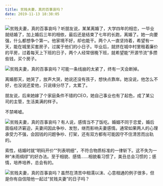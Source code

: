 ```yaml
---
title: 贫贱夫妻，真的百事哀吗？
date: 2019-11-13 18:38:05
---
```


 ![贫贱夫妻，真的百事哀吗？](http://p1.pstatp.com/large/1f8200023cd4cfb7dbd8)听朋友说，某某离婚了，大学四年的相恋，一毕业就结婚了，加上婚后三年的相依，最后还是结束了七年的长跑，离婚了。她一向要强，什么都想争个第一。他家境不好，却也能干。两个人一直坚持着，希望有一天，能在城里买套房子，过属于他们的小日子。毕业后，就挤在城中村里租着廉价的平房，过着每天上下班的日子，两个人经常很晚下班，就希望能“开源节流”多攒些钱，买个房子。

 ![贫贱夫妻，真的百事哀吗？](http://p1.pstatp.com/large/1f7d0002453ebe6c530c)可能一条线崩的太紧了，终有一天会断掉。

 离婚那天，她哭了，放声大哭，她说还没有孩子，想快点靠岸。她没说，他怎么不好，也没说还爱他，只说缘分尽了，太累了。

 朋友说，后来她嫁了个家庭条件不错的CEO，她自己事业也有了起色，成了某公司的主管，生活美满的样子。

 不禁唏嘘。

 ![贫贱夫妻，真的百事哀吗？](http://p9.pstatp.com/large/1f8200023cd5f605aaef)有人说，感情当不了饭吃。婚姻不同于恋爱，婚后面临经济窘迫，夫妻间因此争吵、发愁，继而影响夫妻感情。通常如果两人的心理承受力不强，会因钱的问题争吵、打架，还有双方都有可能因守不住清苦而出轨的。

 索性，结婚时就“明码开价”“列表明细”，不符合物质标准的一律斩下。这不失为一种“未雨绸缪”的好办法。至于相貌、感情......相貌看习惯了，美丑总会习惯的；感情，培养培养，总会有的。

 ![贫贱夫妻，真的百事哀吗？](http://p3.pstatp.com/large/1f7c00024726f3f521e3)虽然在清苦中相濡以沫、心意相通的例子很多，但是你有自信陪他一起过“贫贱夫妻”的日子吗？
